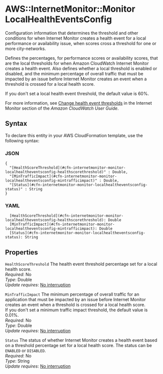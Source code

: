 # AWS::InternetMonitor::Monitor LocalHealthEventsConfig<a name="aws-properties-internetmonitor-monitor-localhealtheventsconfig"></a>

Configuration information that determines the threshold and other conditions for when Internet Monitor creates a health event for a local performance or availability issue, when scores cross a threshold for one or more city\-networks\.

Defines the percentages, for performance scores or availability scores, that are the local thresholds for when Amazon CloudWatch Internet Monitor creates a health event\. Also defines whether a local threshold is enabled or disabled, and the minimum percentage of overall traffic that must be impacted by an issue before Internet Monitor creates an event when a threshold is crossed for a local health score\.

If you don't set a local health event threshold, the default value is 60%\.

For more information, see [ Change health event thresholds](https://docs.aws.amazon.com/AmazonCloudWatch/latest/monitoring/CloudWatch-IM-overview.html#IMUpdateThresholdFromOverview) in the Internet Monitor section of the *Amazon CloudWatch User Guide*\.

## Syntax<a name="aws-properties-internetmonitor-monitor-localhealtheventsconfig-syntax"></a>

To declare this entity in your AWS CloudFormation template, use the following syntax:

### JSON<a name="aws-properties-internetmonitor-monitor-localhealtheventsconfig-syntax.json"></a>

```
{
  "[HealthScoreThreshold](#cfn-internetmonitor-monitor-localhealtheventsconfig-healthscorethreshold)" : Double,
  "[MinTrafficImpact](#cfn-internetmonitor-monitor-localhealtheventsconfig-mintrafficimpact)" : Double,
  "[Status](#cfn-internetmonitor-monitor-localhealtheventsconfig-status)" : String
}
```

### YAML<a name="aws-properties-internetmonitor-monitor-localhealtheventsconfig-syntax.yaml"></a>

```
  [HealthScoreThreshold](#cfn-internetmonitor-monitor-localhealtheventsconfig-healthscorethreshold): Double
  [MinTrafficImpact](#cfn-internetmonitor-monitor-localhealtheventsconfig-mintrafficimpact): Double
  [Status](#cfn-internetmonitor-monitor-localhealtheventsconfig-status): String
```

## Properties<a name="aws-properties-internetmonitor-monitor-localhealtheventsconfig-properties"></a>

`HealthScoreThreshold`  <a name="cfn-internetmonitor-monitor-localhealtheventsconfig-healthscorethreshold"></a>
The health event threshold percentage set for a local health score\.  
*Required*: No  
*Type*: Double  
*Update requires*: [No interruption](https://docs.aws.amazon.com/AWSCloudFormation/latest/UserGuide/using-cfn-updating-stacks-update-behaviors.html#update-no-interrupt)

`MinTrafficImpact`  <a name="cfn-internetmonitor-monitor-localhealtheventsconfig-mintrafficimpact"></a>
The minimum percentage of overall traffic for an application that must be impacted by an issue before Internet Monitor creates an event when a threshold is crossed for a local health score\.  
If you don't set a minimum traffic impact threshold, the default value is 0\.01%\.  
*Required*: No  
*Type*: Double  
*Update requires*: [No interruption](https://docs.aws.amazon.com/AWSCloudFormation/latest/UserGuide/using-cfn-updating-stacks-update-behaviors.html#update-no-interrupt)

`Status`  <a name="cfn-internetmonitor-monitor-localhealtheventsconfig-status"></a>
The status of whether Internet Monitor creates a health event based on a threshold percentage set for a local health score\. The status can be `ENABLED` or `DISABLED`\.  
*Required*: No  
*Type*: String  
*Update requires*: [No interruption](https://docs.aws.amazon.com/AWSCloudFormation/latest/UserGuide/using-cfn-updating-stacks-update-behaviors.html#update-no-interrupt)